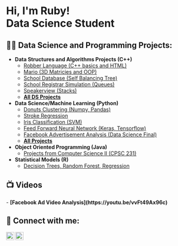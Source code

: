 <h1>Hi, I'm Ruby! <br/><a> Data Science Student</a>

<h2>👨‍💻 Data Science and Programming Projects:</h2>

- <b>Data Structures and Algorithms Projects (C++)</b>
  - [Robber Language (C++ basics and HTML)](https://github.com/rubylink/Portfolio/tree/046b306f69f4a87a38530567a22bc05bbf72a4b2/Data_Structures/Robber_Language)
  - [Mario (3D Matricies and OOP)](https://github.com/rubylink/Portfolio/tree/c525dd78c180a8437c821d0b9bcc8b7a058750cd/Data_Structures/Super_Mario_Bros)
  - [School Database (Self Balancing Tree)](https://github.com/rubylink/Portfolio/tree/c41cb0bd4844a712b476cbc84d0d3885669d7eb9/Data_Structures/School_Database)
  - [School Registrar Simulation (Queues)](https://github.com/rubylink/Portfolio/tree/c41cb0bd4844a712b476cbc84d0d3885669d7eb9/Data_Structures/Registrar_Simulation)
  - [Speakerview (Stacks)](https://github.com/rubylink/Portfolio/tree/c41cb0bd4844a712b476cbc84d0d3885669d7eb9/Data_Structures/Stack)
  - <b>[All DS Projects](https://github.com/rubylink/Portfolio/tree/c41cb0bd4844a712b476cbc84d0d3885669d7eb9/Data_Structures)</b>
- <b> Data Science/Machine Learning (Python) </b>
  - [Donuts Clustering (Numpy, Pandas)](https://github.com/rubylink/Portfolio/blob/c41cb0bd4844a712b476cbc84d0d3885669d7eb9/Machine_Learning/Donuts_Clustering.ipynb) 
  - [Stroke Regression ](https://github.com/rubylink/Portfolio/blob/1c6456b91a07d2b42d831c17ec35ad28670a5463/Machine_Learning/Stroke_Regression.ipynb)
  - [Iris Classification (SVM)](https://github.com/rubylink/Portfolio/tree/1c6456b91a07d2b42d831c17ec35ad28670a5463/Machine_Learning/iris_classification)
  - [Feed Forward Neural Network (Keras, Tensorflow)](https://github.com/rubylink/Portfolio/tree/1c6456b91a07d2b42d831c17ec35ad28670a5463/Machine_Learning/Neural_Networks)
  - [Facebook Advertisement Analysis (Data Science Final)](https://github.com/rubylink/Portfolio/blob/1c6456b91a07d2b42d831c17ec35ad28670a5463/Machine_Learning/Facebook_Ad_Analysis.ipynb)
  - <b>[All Projects](https://github.com/rubylink/Portfolio/tree/1c6456b91a07d2b42d831c17ec35ad28670a5463/Machine_Learning)</b>
- <b>Object Oriented Programming (Java)</b>
  - [Projects from Computer Science II (CPSC 231)](https://github.com/rubylink/Portfolio/tree/62dbb0f31b11bf2211bb9c56598405c8a03da3c6/OOP_Java)
- <b>Statistical Models (R)</b>
  - [Decision Trees, Random Forest, Regression](https://github.com/rubylink/Portfolio/tree/62dbb0f31b11bf2211bb9c56598405c8a03da3c6/Bus_Statistical_Models)

<h2>📺 Videos</h2>
  - <b>[Facebook Ad Video Analysis](https://youtu.be/vvFt49Ax96c)</b>

<h2> 🤳 Connect with me:</h2>

[<img align="left" alt="JoshMadakor | LinkedIn" width="22px" src="https://cdn.jsdelivr.net/npm/simple-icons@v3/icons/linkedin.svg" />][linkedin]
[<img align="left" alt="JoshMadakor | Instagram" width="22px" src="https://cdn.jsdelivr.net/npm/simple-icons@v3/icons/instagram.svg" />][instagram]

[instagram]: https://www.instagram.com/ruby_link11/?hl=en
[linkedin]: https://www.linkedin.com/in/rubylink/

<!--

Here are some ideas to get you started:

- 🔭 I’m currently working on ...
- 🌱 I’m currently learning ...
- 👯 I’m looking to collaborate on ...
- 🤔 I’m looking for help with ...
- 💬 Ask me about ...
- 📫 How to reach me: ...
- 😄 Pronouns: ...
- ⚡ Fun fact: ...
-->
